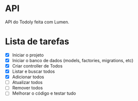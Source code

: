 # API

API do Todoly feita com Lumen.

# Lista de tarefas

- [x] Iniciar o projeto
- [x] Iniciar o banco de dados (models, factories, migrations, etc)
- [x] Criar controller de Todos
- [x] Listar e buscar todos
- [x] Adicionar todos
- [ ] Atualizar todos
- [ ] Remover todos
- [ ] Melhorar o código e testar tudo